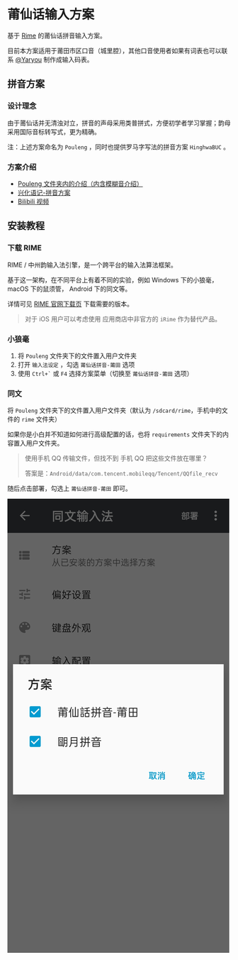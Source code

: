 # 莆仙话输入方案

基于 [Rime](https://rime.im/) 的莆仙话拼音输入方案。

目前本方案适用于莆田市区口音（城里腔），其他口音使用者如果有词表也可以联系 [@Yaryou](https://github.com/Yaryou) 制作成输入码表。

## 拼音方案

### 设计理念

由于莆仙话并无清浊对立，拼音的声母采用类普拼式，方便初学者学习掌握；韵母采用国际音标转写式，更为精确。

注：上述方案命名为 `Pouleng` ，同时也提供罗马字写法的拼音方案 `HinghwaBUC` 。

### 方案介绍

- [Pouleng 文件夹内的介绍（内含模糊音介绍）](./Pouleng/README.md) 
- [兴化语记-拼音方案](https://hinghwa.cn/pinyin) 
- [Bilibili 视频](https://www.bilibili.com/video/BV1RJ411q7yW)

## 安装教程

### 下载 RIME

RIME / 中州韵输入法引擎，是一个跨平台的输入法算法框架。

基于这一架构，在不同平台上有着不同的实验，例如 Windows 下的小狼毫， macOS 下的鼠须管， Android 下的同文等。

详情可见 [RIME 官网下载页](https://rime.im/download/) 下载需要的版本。

> 对于 iOS 用户可以考虑使用 应用商店中非官方的 `iRime` 作为替代产品。

### 小狼毫

1. 将 `Pouleng` 文件夹下的文件置入用户文件夹
2. 打开 `输入法设定` ，勾选 `莆仙话拼音-莆田` 选项
3. 使用 `` Ctrl+` `` 或 `F4` 选择方案菜单（切换至 `莆仙话拼音-莆田` 选项）

### 同文

将 `Pouleng` 文件夹下的文件置入用户文件夹（默认为 `/sdcard/rime`，手机中的文件的 `rime` 文件夹）

如果你是小白并不知道如何进行高级配置的话，也将 `requirements` 文件夹下的内容置入用户文件夹。

> 使用手机 QQ 传输文件，但找不到 手机 QQ 把这些文件放在哪里？
>
> 答案是：`Android/data/com.tencent.mobileqq/Tencent/QQfile_recv`

随后点击部署，勾选上 `莆仙话拼音-莆田` 即可。

![同文](images/同文.jpg)
